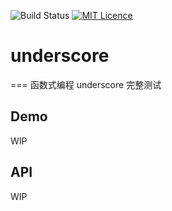![Build Status](https://travis-ci.org/Aladdin-ADD/underscore.svg?branch=master)
[![MIT Licence](https://badges.frapsoft.com/os/mit/mit.svg)](https://opensource.org/licenses/mit-license.php)   
# underscore
===
函数式编程 underscore 完整测试

## Demo
WIP
## API
WIP